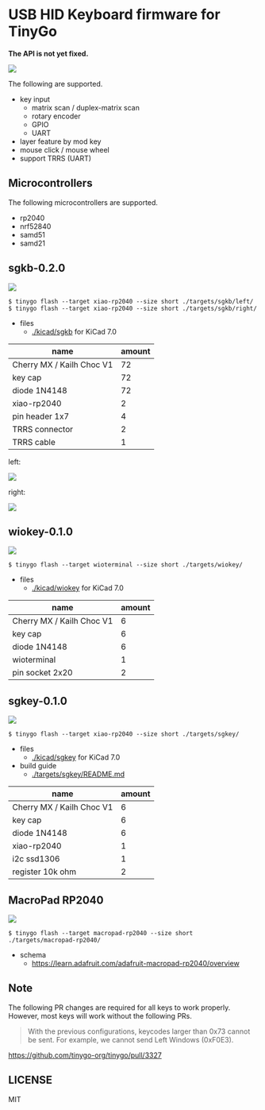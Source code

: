 # USB HID Keyboard firmware for TinyGo

**The API is not yet fixed.**  

![](./img/top.jpg)

The following are supported.  

* key input
    * matrix scan / duplex-matrix scan
    * rotary encoder
    * GPIO
    * UART
* layer feature by mod key
* mouse click / mouse wheel
* support TRRS (UART)

## Microcontrollers

The following microcontrollers are supported.  

* rp2040
* nrf52840
* samd51
* samd21

## sgkb-0.2.0

![](./img/sgkb-0.2.0.jpg)

```
$ tinygo flash --target xiao-rp2040 --size short ./targets/sgkb/left/
$ tinygo flash --target xiao-rp2040 --size short ./targets/sgkb/right/
```

* files
    * [./kicad/sgkb](./kicad/sgkb/) for KiCad 7.0

| name | amount |
| ---- | ------ |
| Cherry MX / Kailh Choc V1 | 72 |
| key cap | 72 |
| diode 1N4148 | 72 |
| xiao-rp2040 | 2 |
| pin header 1x7 | 4 |
| TRRS connector | 2 |
| TRRS cable | 1 |

left:

![](./img/sgkb-0.2.0.left.png)

right:

![](./img/sgkb-0.2.0.right.png)

## wiokey-0.1.0

![](./img/wiokey-0.1.0.jpg)

```
$ tinygo flash --target wioterminal --size short ./targets/wiokey/
```

* files
    * [./kicad/wiokey](./kicad/wiokey/) for KiCad 7.0

| name | amount |
| ---- | ------ |
| Cherry MX / Kailh Choc V1 | 6 |
| key cap | 6 |
| diode 1N4148 | 6 |
| wioterminal | 1 |
| pin socket 2x20 | 2 |

## sgkey-0.1.0

![](./img/sgkey-0.1.0.jpg)

```
$ tinygo flash --target xiao-rp2040 --size short ./targets/sgkey/
```

* files
    * [./kicad/sgkey](./kicad/sgkey/) for KiCad 7.0
* build guide
    * [./targets/sgkey/README.md](./targets/sgkey/README.md)

| name | amount |
| ---- | ------ |
| Cherry MX / Kailh Choc V1 | 6 |
| key cap | 6 |
| diode 1N4148 | 6 |
| xiao-rp2040 | 1 |
| i2c ssd1306 | 1 |
| register 10k ohm | 2 |

## MacroPad RP2040

![](./img/macropad-rp2040.jpg)

```
$ tinygo flash --target macropad-rp2040 --size short ./targets/macropad-rp2040/
```

* schema
    * https://learn.adafruit.com/adafruit-macropad-rp2040/overview


## Note

The following PR changes are required for all keys to work properly.
However, most keys will work without the following PRs.

> With the previous configurations, keycodes larger than 0x73 cannot be sent.
> For example, we cannot send Left Windows (0xF0E3).

https://github.com/tinygo-org/tinygo/pull/3327

## LICENSE

MIT
